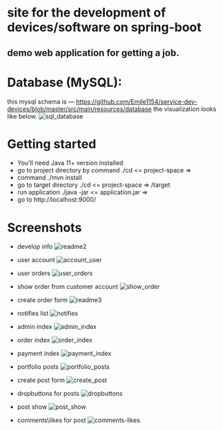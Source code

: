 # site for the development of devices/software on spring-boot

## demo web application for getting a job. 

# Database (MySQL):
this mysql schema is — https://github.com/Emile1154/service-dev-devices/blob/master/src/main/resources/database the visualization looks like below.
![sql_database](https://user-images.githubusercontent.com/42141666/167615767-41e4b5d1-baaa-4ad3-a373-873f259a43a3.png)

# Getting started
* You'll need Java 11+ version installed
* go to project directory by command ./cd <= project-space =>
* command ./mvn install
* go to target directory ./cd <= project-space => /target
* run application ./java -jar <= application.jar =>
* go to http://localhost:9000/

# Screenshots
* develop info
![readme2](https://user-images.githubusercontent.com/42141666/167689601-2f8c8db3-6177-467f-ab14-b311fd8987aa.png)

* user account
![account_user](https://user-images.githubusercontent.com/42141666/167689649-c67e1a77-f51c-4807-8755-7785ebf8d336.png)

* user orders
![user_orders](https://user-images.githubusercontent.com/42141666/167689701-8404f8dc-451c-4feb-8f11-0a099f8bd6bd.png)

* show order from customer account 
![show_order](https://user-images.githubusercontent.com/42141666/167689826-25ae9332-9013-4b85-b8b1-96217d8c0c76.png)

* create order form
![readme3](https://user-images.githubusercontent.com/42141666/167690105-43249f32-f6de-4fa0-a1d6-e5e0c0ed1719.png)

* notifies list 
![notifies](https://user-images.githubusercontent.com/42141666/167690155-3b807279-e8da-45be-848c-e24841898790.png)

* admin index
![admin_index](https://user-images.githubusercontent.com/42141666/167690358-cfaa4751-4ff2-4944-b8ce-1a7afe465e04.png)

* order index
![order_index](https://user-images.githubusercontent.com/42141666/167690400-7c9c016c-4e18-4927-938b-0551052b2285.png)

* payment index
![payment_index](https://user-images.githubusercontent.com/42141666/167690442-27deeb5d-62bf-4501-8e75-eece916587a5.png)

* portfolio posts
![portfolio_posts](https://user-images.githubusercontent.com/42141666/167690470-784a567b-3f94-449e-931e-0a00fb1c651d.png)

* create post form
![create_post](https://user-images.githubusercontent.com/42141666/167690695-39f2d8a4-2431-47e4-83c7-6cd564831c04.png)

* dropbuttons for posts
![dropbuttons](https://user-images.githubusercontent.com/42141666/167690915-b4cab23e-12a8-4038-8bf0-86de207a392b.png)

* post show 
![post_show](https://user-images.githubusercontent.com/42141666/167698747-822458de-ff0b-42c9-8475-69a810fcbba8.png)

* comments\likes for post
![comments-likes](https://user-images.githubusercontent.com/42141666/167698753-6b461905-2d0a-4b6a-a35a-553b90d9f4d2.png)


